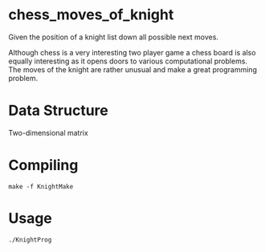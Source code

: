 # chess_moves_of_knight
Given the position of a knight list down all possible next moves.

Although chess is a very interesting two player game a chess board is also equally interesting as it opens doors to various computational problems. The moves of the knight are rather unusual and make a great programming problem.
# Data Structure
Two-dimensional matrix

# Compiling
```
make -f KnightMake
```

# Usage
```
./KnightProg
```
